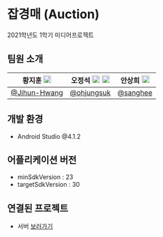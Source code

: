 # 잡경매 (Auction)


2021학년도 1학기 미디어프로젝트


</div>
  
## 팀원 소개

<div align="left">
  
 |황지훈 <img src="https://user-images.githubusercontent.com/55920132/120939947-86a46380-c755-11eb-979e-d5441c0bb286.png"  width="18px;">  |오정석 <img src="https://user-images.githubusercontent.com/55920132/120939875-20b7dc00-c755-11eb-999d-6eec8cc01353.png"  width="18px;"/> <img src="https://user-images.githubusercontent.com/55920132/120939947-86a46380-c755-11eb-979e-d5441c0bb286.png"  width="18px;"/> |안상희 <img src="https://user-images.githubusercontent.com/55920132/120939875-20b7dc00-c755-11eb-999d-6eec8cc01353.png"  width="18px;"/> |
| :----------------------------------------------------------------------------------------------------------------------------------------------------------------------------------------------------------------------------------------------------------------------------: | :-----------------------------------------------------------------------------------------------------------------------------------------------------------------------------------------------------------------------------------------------------------------------------: | :-------------------------------------------------------------------------------------------------------------------------------------------------------------------------------------------------------------------------------------------------------------------------------: |
| [@Jihun-Hwang](https://github.com/Jihun-Hwang) | [@ohjungsuk](https://github.com/ohjungsuk) | [@sanghee](https://github.com/SH0610)  | 

</div>

## 개발 환경
- Android Studio @4.1.2

## 어플리케이션 버전
- minSdkVersion : 23
- targetSdkVersion : 30

## 연결된 프로젝트

- 서버 [보러가기](https://github.com/Jihun-Hwang/auction-server-spring)
